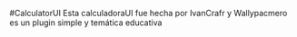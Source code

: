 #CalculatorUI
Esta calculadoraUI fue hecha por IvanCrafr y Wallypacmero es un plugin simple y temática educativa
